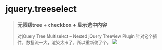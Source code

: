 # jquery.treeselect

> ### 无限级tree + checkbox + 显示选中内容
> 对jQuery Tree Multiselect – Nested jQuery Treeview Plugin 针对这个插件，数据流一大，渲染太卡了，所以重新做了个。
![](http://img.axmall.com.au/3/922961477705953.png)
